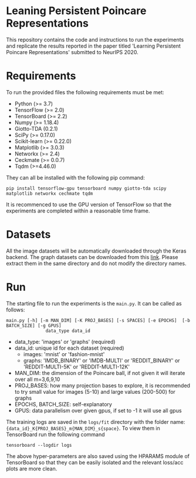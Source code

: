 # Leaning Persistent Poincare Representations
This repository contains the code and instructions to run the experiments and replicate the results reported in the paper titled 'Learning Persistent Poincare Representations' submitted to NeurIPS 2020.

# Requirements 
To run the provided files the following requirements must be met:

* Python (>= 3.7)
* TensorFlow (>= 2.0) 
* TensorBoard (>= 2.2)
* Numpy (>= 1.18.4)
* Giotto-TDA (0.2.1)
* SciPy (>= 0.17.0)
* Scikit-learn (>= 0.22.0)
* Matplotlib (>= 3.0.3)
* Networkx (>= 2.4)
* Ceckmate (>= 0.0.7)
* Tqdm (>=4.46.0)

They can all be installed with the following pip command:
```
pip install tensorflow-gpu tensorboard numpy giotto-tda scipy matplotlib networkx cechmate tqdm
```
It is recommenced to use the GPU version of TensorFlow so that the experiments are completed within a reasonable time frame.
# Datasets
All the image datasets will be automatically downloaded through the Keras backend. The graph datasets can be downloaded from this [link](). Please extract them in the same directory and do not modify the directory names.
# Run  
The starting file to run the experiments is the ``main.py``. It can be called as follows:

```
main.py [-h] [-m MAN_DIM] [-K PROJ_BASES] [-s SPACES] [-e EPOCHS]  [-b BATCH_SIZE] [-g GPUS]
               data_type data_id 
```
* data_type: 'images' or 'graphs' (required) 
* data_id: unique id for each dataset (required)
    * images: 'mnist' or 'fashion-mnist'
    * graphs: 'IMDB_BINARY' or 'IMDB-MULTI' or 'REDDIT_BINARY' or 'REDDIT-MULTI-5K' or 'REDDIT-MULTI-12K'
* MAN_DIM: the dimension of the Poincare ball, if not given it will iterate over all m=3,6,9,10
* PROJ_BASES: how many projection bases to explore, it is recommended to try small value for images (5-10) and large values (200-500) for graphs
* EPOCHS, BATCH_SIZE: self-explanatory
* GPUS: data parallelism over given gpus, if set to -1 it will use all gpus

The training logs are saved in the ``logs/fit`` directory with the folder name: ``{data_id}_K{PROJ_BASES}_m{MAN_DIM}_s{space}``. To view them in TensorBoard run the following command
```
tensorboard --logdir logs
```
The above hyper-parameters are also saved using the HPARAMS module of TensorBoard so that they can be easily isolated and the relevant loss/acc plots are more clean. 
